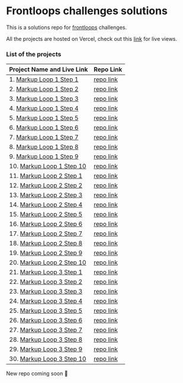 # Frontloops challenges solutions
This is a solutions repo for [frontloops](https://frontloops.io/) challenges.

All the projects are hosted on Vercel, check out this [link](https://zzl-frontendmentor-challenges.now.sh/) for live views.

### List of the projects

| Project Name and Live Link                                   | Repo Link                                                    |
| ------------------------------------------------------------ | ------------------------------------------------------------ |
| 1. [Markup Loop 1 Step 1](https://frontloops-markup-loop1-step1.netlify.app) | [repo link](https://github.com/zuolizhu/frontendmentor_challenges/tree/master/single-price-grid-component-master) |
| 2. [Markup Loop 1 Step 2](https://zzl-frontendmentor-challenges.now.sh/four-card-feature-section-master/index.html) | [repo link](https://github.com/zuolizhu/frontendmentor_challenges/tree/master/four-card-feature-section-master) |
| 3. [Markup Loop 1 Step 3](https://zzl-frontendmentor-challenges.now.sh/base-apparel-coming-soon-master/index.html) | [repo link](https://github.com/zuolizhu/frontendmentor_challenges/tree/master/base-apparel-coming-soon-master) |
| 4. [Markup Loop 1 Step 4](https://zzl-frontendmentor-challenges.now.sh/fylo-data-storage-component-master/index.html) | [repo link](https://github.com/zuolizhu/frontendmentor_challenges/tree/master/fylo-data-storage-component-master) |
| 5. [Markup Loop 1 Step 5](https://zzl-frontendmentor-challenges.now.sh/intro-component-with-signup-form-master/index.html) | [repo link](https://github.com/zuolizhu/frontendmentor_challenges/tree/master/intro-component-with-signup-form-master) |
| 6. [Markup Loop 1 Step 6](https://zzl-frontendmentor-challenges.now.sh/ping-coming-soon-page-master/index.html) | [repo link](https://github.com/zuolizhu/frontendmentor_challenges/tree/master/ping-coming-soon-page-master) |
| 7. [Markup Loop 1 Step 7](https://zzl-frontendmentor-challenges.now.sh/coding-bootcamp-testimonials-slider-master/index.html) | [repo link](https://github.com/zuolizhu/frontendmentor_challenges/tree/master/coding-bootcamp-testimonials-slider-master) |
| 8. [Markup Loop 1 Step 8](https://zzl-frontendmentor-challenges.now.sh/huddle-landing-page-with-alternating-feature-blocks-master/index.html) | [repo link](https://github.com/zuolizhu/frontendmentor_challenges/tree/master/huddle-landing-page-with-alternating-feature-blocks-master) |
| 9. [Markup Loop 1 Step 9](https://zzl-frontendmentor-challenges.now.sh/huddle-landing-page-with-single-introductory-section-master/index.html) | [repo link](https://github.com/zuolizhu/frontendmentor_challenges/tree/master/huddle-landing-page-with-single-introductory-section-master) |
| 10. [Markup Loop 1 Step 10](https://zzl-frontendmentor-challenges.now.sh/fylo-landing-page-with-two-column-layout-master/index.html) | [repo link](https://github.com/zuolizhu/frontendmentor_challenges/tree/master/fylo-landing-page-with-two-column-layout-master) |
| 11. [Markup Loop 2 Step 1](https://zzl-frontendmentor-challenges.now.sh/social-media-dashboard-with-theme-switcher-master/index.html) | [repo link](https://github.com/zuolizhu/frontendmentor_challenges/tree/master/social-media-dashboard-with-theme-switcher-master) |
| 12. [Markup Loop 2 Step 2](https://zzl-frontendmentor-challenges.now.sh/insure-landing-page-master/index.html) | [repo link](https://github.com/zuolizhu/frontendmentor_challenges/tree/master/insure-landing-page-master) |
| 13. [Markup Loop 2 Step 3](https://zzl-frontendmentor-challenges.now.sh/pricing-component-with-toggle-master/index.html) | [repo link](https://github.com/zuolizhu/frontendmentor_challenges/tree/master/pricing-component-with-toggle-master) |
| 14. [Markup Loop 2 Step 4](https://zzl-frontendmentor-challenges.now.sh/project-tracking-intro-component-master/index.html) | [repo link](https://zzl-frontendmentor-challenges.now.sh/project-tracking-intro-component-master/index.html) |
| 15. [Markup Loop 2 Step 5](https://zzl-frontendmentor-challenges.now.sh/clipboard-landing-page-master/index.html) | [repo link](https://github.com/zuolizhu/frontendmentor_challenges/tree/master/clipboard-landing-page-master) |
| 16. [Markup Loop 2 Step 6](https://zzl-frontendmentor-challenges.now.sh/fylo-dark-theme-landing-page-master/index.html) | [repo link](https://github.com/zuolizhu/frontendmentor_challenges/tree/master/fylo-dark-theme-landing-page-master) |
| 17. [Markup Loop 2 Step 7](https://zzl-frontendmentor-challenges.now.sh/huddle-landing-page-with-curved-sections-master/index.html) | [repo link](https://github.com/zuolizhu/frontendmentor_challenges/tree/master/huddle-landing-page-with-curved-sections-master) |
| 18. [Markup Loop 2 Step 8](https://zzl-frontendmentor-challenges.now.sh/premium-dine-master/index.html) | [repo link](https://github.com/zuolizhu/frontendmentor_challenges/tree/master/premium-dine-master) |
| 19. [Markup Loop 2 Step 9](https://zzl-frontendmentor-challenges.now.sh/scoot-multi-page-website-master/index.html) | [repo link](https://github.com/zuolizhu/frontendmentor_challenges/tree/master/scoot-multi-page-website-master) |
| 20. [Markup Loop 2 Step 10](https://zzl-frontendmentor-challenges.now.sh/premium-minimalist-portfolio-master/index.html) | [repo link](https://github.com/zuolizhu/frontendmentor_challenges/tree/master/premium-minimalist-portfolio-master) |
| 21. [Markup Loop 3 Step 1](https://zzl-frontendmentor-challenges.now.sh/static-job-listings-master/index.html) | [repo link](https://github.com/zuolizhu/frontendmentor_challenges/tree/master/static-job-listings-master/static-job-listings-svelte) |
| 22. [Markup Loop 3 Step 2](https://zzl-frontendmentor-challenges.now.sh/easybank-landing-page-master/index.html) | [repo link](https://github.com/zuolizhu/frontendmentor_challenges/tree/master/easybank-landing-page-master) |
| 23. [Markup Loop 3 Step 3](https://zzl-frontendmentor-challenges.now.sh/manage-landing-page-master/index.html) | [repo link](https://github.com/zuolizhu/frontendmentor_challenges/tree/master/manage-landing-page-master) |
| 24. [Markup Loop 3 Step 4](https://zzl-frontendmentor-challenges.now.sh/url-shortening-api-master/index.html) | [repo link](https://github.com/zuolizhu/frontendmentor_challenges/tree/master/url-shortening-api-master/url-shortening-svelte) |
| 25. [Markup Loop 3 Step 5](https://zzl-frontendmentor-challenges.now.sh/bookmark-landing-page-master/index.html) | [repo link](https://github.com/zuolizhu/frontendmentor_challenges/tree/master/bookmark-landing-page-master/bookmark-svelte) |
| 26. [Markup Loop 3 Step 6](https://myteam-sapper.vercel.app/) | [repo link](https://github.com/zuolizhu/myteam-sapper-frontendmentor) |
| 27. [Markup Loop 3 Step 7](https://zzl-frontendmentor-challenges.now.sh/chat-app-css-illustration-master/) | [repo link](https://github.com/zuolizhu/frontendmentor_challenges/tree/master/chat-app-css-illustration-master) |
| 28. [Markup Loop 3 Step 8](https://zzl-frontendmentor-challenges.now.sh/article-preview-component-master/index.html) | [repo link](https://github.com/zuolizhu/frontendmentor_challenges/tree/master/article-preview-component-master) |
| 29. [Markup Loop 3 Step 9](https://zzl-frontendmentor-challenges.now.sh/rock-paper-scissors-game/index.html) | [repo link](https://github.com/zuolizhu/frontendmentor_challenges/tree/master/rock-paper-scissors-game/rock-paper-scissors-svelte) |
| 30. [Markup Loop 3 Step 10](https://rest-countries-api-sapper.vercel.app/) | [repo link](https://github.com/zuolizhu/rest-countries-api-sapper) |
New repo coming soon 💪
